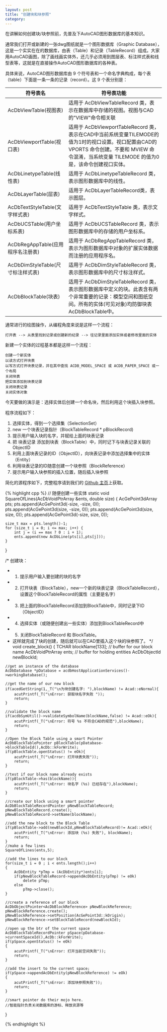 ```yaml
---
layout: post
title: "创建块和块参照"
category: 
---
```


在讲解如何创建块/块参照前，先普及下AutoCAD图形数据库的基本知识。

通常我们打开或新建的一张dwg图纸就是一个图形数据库（Graphic Database），这是一个实实在在的数据库，由表（Table）和记录（TableRecord）组成。大家用AutoCAD画图，除了画线画实体外，还几乎必须用到图层表、标注样式表和线型表等，这就是在直接操作AutoCAD图形数据库的各种表。

具体来说，AutoCAD图形数据库由 9 个符号表和一个命名字典构成，每个表（table）下面是一条一条的记录（record）。这 9 个表分别是：
	
|符号表名 | 符号表功能
|-------|---------
|AcDbViewTable(视图表) | 适用于 AcDbViewTableRecord 类，表示在数据库中存储的视图。视图与CAD的"VIEW"命令相关联
|AcDbViewportTable(视口表) | 适用于 AcDbViewportTableRecord 类，表示在CAD中当前系统变量TILEMODE的值为1时的视口设置。视口配置由CAD的 VPORTS 命令创建。不要和 MVIEW 命令混淆，当系统变量 TILEMODE 的值为0是，该命令创建视口实体。
|AcDbLinetypeTable(线性表) | 适用于 AcDbLinetypeTableRecord 类，表示图形数据库中的线性。
|AcDbLayerTable(层表)     | 适用于 AcDbLayerTableRecord类，表示图层。
|AcDbTextStyleTable(文字样式表) | 适用于 AcDbTextStyleTable 类，表示文字样式。
|AcDbUCSTable(用户坐标系表) | 适用于 AcDbUCSTableRecord 类，表示图形数据库中的存储的用户坐标系。
|AcDbRegAppTable(应用程序名注册表) | 适用于 AcDbRegAppTableRecord 类，表示为图形数据库中对象的扩展实体数据而注册的应用程序名。
|AcDbDimStyleTable(尺寸标注样式表) | 适用于 AcDbDimStyleTableRecord 类，表示图形数据库中的尺寸标注样式。
|AcDbBlockTable(块表) | 适用于 AcDbDimStyleTableRecord 类，表示图形数据库中定义的块。此表含有两个非常重要的记录：模型空间和图纸空间。所有的实体(可见对象)均防御块表AcDbBlockTable中。

通常进行的绘图操作，从编程角度来说是这样一个流程：

	打开表 --> 从表里找到记录或创建新的纪录 --> 往记录里面添加实体或者修改里面的实体

新建一个实体的过程基本都是这样一个流程：

	创建一个新实体
	以读方式打开块表
	以写方式打开块表记录，并在其中查找 ACDB_MODEL_SPACE 或 ACDB_PAPER_SPACE 或一个布局
	关闭块表
	把实体添加到块表记录
	关闭块表记录
	关闭实体对象

今天要做的演示是：选择实体后创建一个命名块，然后利用这个块插入块参照。

程序流程如下：

1. 选择实体，得到一个选择集（SelectionSet）
2. new 一个块表记录指针（BlockTableRecord * pBlockRecord)
3. 提示用户输入块的名字，并赋给上面的块表记录
4. 把 块表记录 添加到块表（BlockTable）中，同时记下与块表记录关联的 ObjectID
5. 利用上面块表记录的ID（ObjectID），向块表记录中添加选择集中的实体（Entity）
6. 利用块表记录的ID随意创建一个块参照（BlockReference）
7. 提示用户输入块参照的插入位置，随后插入块参照

简化的源程序如下，完整程序请到我们的 [Github 主页](https://github.com/dingxq1017/dingxq1017.github.io/tree/master/ArxProject)上获取。

{% highlight cpp %}
// 随便创建一些实体
static void SquareOfLines(AcDbVoidPtrArray &ents, double size)
{
	AcGePoint3dArray pts;
	pts.append(AcGePoint3d(-size, -size, 0));
	pts.append(AcGePoint3d(size, -size, 0));
	pts.append(AcGePoint3d(size, size, 0));
	pts.append(AcGePoint3d(-size, size, 0));

	size_t max = pts.length()-1;
	for (size_t i = 0; i <= max; i++) {
		int j = (i == max ? 0 : i + 1);
		ents.append(new AcDbLine(pts[i],pts[j]));
	}
}

/* 创建块：
 *   1. 提示用户输入要创建的块的名字
 *   2. 打开块表（BlockTable），new一个新的块表记录（BlockTableRecord），设置这个BlockTableRecord的属性（主要是名字）
 *   3. 把上面的BlockTableRecord添加到BlockTable中，同时记录下ID（ObjectID）
 *   4. 选择实体（或随便创建出一些实体）添加到BlockTableRecord中
 *   5. 关闭BlockTableRecord 和 BlockTable。
 *   这样就完成了块的创建，随后就可以在CAD里插入这个块的块参照了。
 */
void create_block()
{
	TCHAR blockName[133];    // buffer for our block name
	AcDbVoidPtrArray ents;   // buffer for holding entities 
	AcDbObjectId newBlockId; 

	//get an instance of the database
	AcDbDatabase *pDatabase = acdbHostApplicationServices()->workingDatabase();

	//get the name of our new block
	if(acedGetString(1,_T("\n为块创建名字: "),blockName) != Acad::eNormal){
		acutPrintf(_T("\nError: 获取块名字失败 "));
		return;
	}

	//validate the block name
	if(acdbSymUtil()->validateSymbolName(blockName,false) != Acad::eOk){
		acutPrintf(_T("\nError: 符号 %s 不符合CAD的规范"),blockName);
		return;
	}

	//Open the Block Table using a smart Pointer
	AcDbBlockTablePointer pBlockTable(pDatabase->blockTableId(),AcDb::kForWrite);
	if(pBlockTable.openStatus() != eOk){
		acutPrintf(_T("\nError: 打开块表失败"));
		return;
	}

	//test if our block name already exists
	if(pBlockTable->has(blockName)){
		acutPrintf(_T("\nError: 块名字 (%s) 已经存在"),blockName);
		return;
	}

	//create our block using a smart pointer
	AcDbBlockTableRecordPointer pNewBlockTableRecord;
	pNewBlockTableRecord.create();
	pNewBlockTableRecord->setName(blockName);

	//add the new block to the Block Table
	if(pBlockTable->add(newBlockId,pNewBlockTableRecord)!= Acad::eOk){
		acutPrintf(_T("\nError: 添加块 (%s) 失败"), blockName);
		return;
	}
	//make a few lines
	SquareOfLines(ents,5);

	//add the lines to our block
	for(size_t i = 0 ; i < ents.length();i++)
	{
		AcDbEntity *pTmp = (AcDbEntity*)ents[i];
		if(pNewBlockTableRecord->appendAcDbEntity(pTmp) != eOk)
			delete pTmp;
		else
			pTmp->close();
	}

	//create a reference of our block
	AcDbObjectPointer<AcDbBlockReference> pNewBlockReference;
	pNewBlockReference.create();
	pNewBlockReference->setPosition(AcGePoint3d::kOrigin);
	pNewBlockReference->setBlockTableRecord(newBlockId);

	//open up the btr of the current space
	AcDbBlockTableRecordPointer pSpace(pDatabase->currentSpaceId(),AcDb::kForWrite);
	if(pSpace.openStatus() != eOk)
	{
		acutPrintf(_T("\nError: 打开当前空间失败"));
		return;
	}

	//add the insert to the current space;
	if(pSpace->appendAcDbEntity(pNewBlockReference) != eOk)
	{
		acutPrintf(_T("\nError: 添加块参照失败"));
		return;
	}

	//smart pointer do their mojo here.
	//智能指针负责关闭数据库的游标、释放资源等
}

{% endhighlight %}

	
	